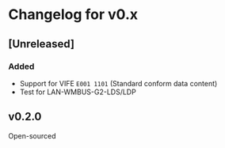 # Changelog for v0.x

## [Unreleased]

### Added

- Support for VIFE `E001 1101` (Standard conform data content)
- Test for LAN-WMBUS-G2-LDS/LDP

## v0.2.0

Open-sourced
